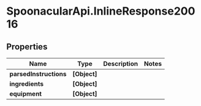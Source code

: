 # SpoonacularApi.InlineResponse20016

## Properties

Name | Type | Description | Notes
------------ | ------------- | ------------- | -------------
**parsedInstructions** | **[Object]** |  | 
**ingredients** | **[Object]** |  | 
**equipment** | **[Object]** |  | 


